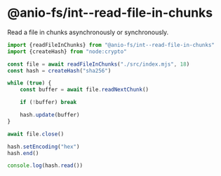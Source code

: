 # @anio-fs/int--read-file-in-chunks

Read a file in chunks asynchronously or synchronously.

```js
import {readFileInChunks} from "@anio-fs/int--read-file-in-chunks"
import {createHash} from "node:crypto"

const file = await readFileInChunks("./src/index.mjs", 18)
const hash = createHash("sha256")

while (true) {
	const buffer = await file.readNextChunk()

	if (!buffer) break

	hash.update(buffer)
}

await file.close()

hash.setEncoding("hex")
hash.end()

console.log(hash.read())
```
